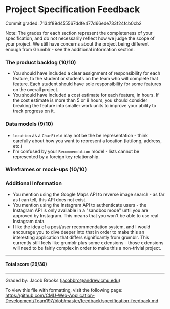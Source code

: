 Project Specification Feedback
==================

Commit graded: 7134f89d455567ddfe477d66ede733f24fcb0cb2

Note: The grades for each section represent the completeness of your specification, and do not necessarily reflect how we judge the scope of your project. We still have concerns about the project being different enough from Grumblr - see the additional information section.

### The product backlog (10/10)

* You should have included a clear assignment of responsibility for each feature, to the student or students on the team who will complete that feature. Each student should have sole responsibility for some features on the overall project.
* You should have included a cost estimate for each feature, in hours.  If the cost estimate is more than 5 or 8 hours, you should consider breaking the feature into smaller work units to improve your ability to track progress on it.

### Data models (9/10)

* `location` as a `CharField` may not be the be representation - think carefully about how you want to represent a location (lat/long, address, etc.)
* I'm confused by your `Recommendation` model - lists cannot be represented by a foreign key relationship.

### Wireframes or mock-ups (10/10)

### Additional Information

* You mention using the Google Maps API to reverse image search - as far as I can tell, this API does not exist.
* You mention using the Instagram API to authenticate users - the Instagram API is only available in a "sandbox mode" until you are approved by Instagram. This means that you won't be able to use real Instagram data.
* I like the idea of a post/user recommendation system, and I would encourage you to dive deeper into that in order to make this an interesting application that differs significantly from grumblr. This currently still feels like grumblr plus some extensions - those extensions will need to be fairly complex in order to make this a non-trivial project.

---
#### Total score (29/30)
---
Graded by: Jacob Brooks (jacobbro@andrew.cmu.edu)

To view this file with formatting, visit the following page: https://github.com/CMU-Web-Application-Development/Team197/blob/master/feedback/specification-feedback.md
